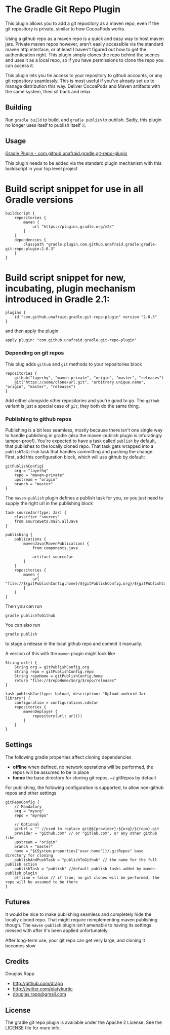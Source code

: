 # The Gradle Git Repo Plugin

This plugin allows you to add a git repository as a maven repo, even if the git
repository is private, similar to how CocoaPods works.

Using a github repo as a maven repo is a quick and easy way to host maven jars.
Private maven repos however, aren't easily accessible via the standard maven
http interface, or at least I haven't figured out how to get the authentication
right. This plugin simply clones the repo behind the scenes and uses it as a
local repo, so if you have permissions to clone the repo you can access it.

This plugin lets you tie access to your repository to github accounts, or any git repository
seamlessly. This is most useful if you've already set up to manage distribution
this way. Deliver CocoaPods and Maven artifacts with the same system, then sit
back and relax.

## Building

Run `gradle build` to build, and `gradle publish` to publish. Sadly, this plugin no longer
uses itself to publish itself :(.

## Usage
[Gradle Plugin - com.github.unafraid.gradle.git-repo-plugin](https://plugins.gradle.org/plugin/com.github.unafraid.gradle.git-repo-plugin)

This plugin needs to be added via the standard plugin mechanism with this buildscript in your top level project
# Build script snippet for use in all Gradle versions
	buildscript {
		repositories {
			maven {
				url "https://plugins.gradle.org/m2/"
			}
		}
		dependencies {
			classpath "gradle.plugin.com.github.unafraid.gradle:gradle-git-repo-plugin:2.0.3"
		}
	}

# Build script snippet for new, incubating, plugin mechanism introduced in Gradle 2.1:
	plugins {
		id "com.github.unafraid.gradle.git-repo-plugin" version "2.0.3"
	}

and then apply the plugin

	apply plugin: "com.github.unafraid.gradle.git-repo-plugin"


### Depending on git repos

This plug adds `github` and `git` methods to your repositories block

	repositories {
		github("layerhq", "maven-private", "origin", "master", "releases")
		git("https://some/clone/url.git", "arbitrary.unique.name", "origin", "master", "releases")
	}

Add either alongside other repositories and you're good to go. The `github` variant is
just a special case of `git`, they both do the same thing.

### Publishing to github repos

Publishing is a bit less seamless, mostly because there isn't one single way to
handle publishing in gradle (also the maven-publish plugin is infuratingly
tamper-proof). You're expected to have a task called `publish` by default, that
publishes to the locally cloned repo. That task gets wrapped into a
`publishToGithub` task that handles committing and pushing the change. First, add this
configuration block, which will use github by default:

	gitPublishConfig{
		org = "layerhq"
		repo = "maven-private"
		upstream = "origin"
		branch = "master"
	}

The `maven-publish` plugin defines a publish task for you, so you just need to
supply the right url in the publishing block

	task sourceJar(type: Jar) {
		classifier "sources"
		from sourceSets.main.allJava
	}
	 
	publishing {
		publications {
			mavenJava(MavenPublication) {
				from components.java

				artifact sourceJar
			}
		}
		repositories {
			maven {
				url "file://${gitPublishConfig.home}/${gitPublishConfig.org}/${gitPublishConfig.repo}/releases"
			}
		}
	}

Then you can run

	gradle publishToGithub

You can also run 

	gradle publish

to stage a release in the local github repo and commit it manually.


A version of this with the `maven` plugin might look like

	String url() {
		String org = gitPublishConfig.org
		String repo = gitPublishConfig.repo
		String repoHome = gitPublishConfig.home
		return "file://$repoHome/$org/$repo/releases"
	}
	
	task publishJar(type: Upload, description: "Upload android Jar library") {
		configuration = configurations.sdkJar
		repositories {
			mavenDeployer {
				repository(url: url())
			}
		}
	}

## Settings

The following gradle properties affect cloning dependencies

- **offline** when defined, no network operations will be performed, the repos will be assumed to be in place
- **home** the base directory for cloning git repos, ~/.gitRepos by default


For publishing, the following configuration is supported, to allow non-github repos and other settings

	gitRepoConfig {
		// Mandatory
		org = "myorg"
		repo = "myrepo"

		// Optional
		gitUrl = "" //used to replace git@${provider}:${org}/${repo}.git
		provider = "github.com" // or "gitlab.com", or any other github like
		upstream = "origin"
		branch = "master"
		home = "${System.properties['user.home']}/.gitRepos" base directory for cloning
		publishAndPushTask = "publishToGithub" // the name for the full publish action
		publishTask = "publish" //default publish tasks added by maven-publish plugin
		offline = false // if true, no git clones will be performed, the repo will be assumed to be there
	}

## Futures

It would be nice to make publishing seamless and completely
hide the locally cloned repo. That might require reimplementing maven
publishing though. The `maven-publish` plugin isn't amenable to having its
settings messed with after it's been applied unfortunately.

After long-term use, your git repo can get very large, and cloning it becomes slow

## Credits

Douglas Rapp

- http://github.com/drapp
- http://twitter.com/platykurtic
- douglas.rapp@gmail.com

## License

The gradle git repo plugin is available under the Apache 2 License. See the LICENSE file for more info.
